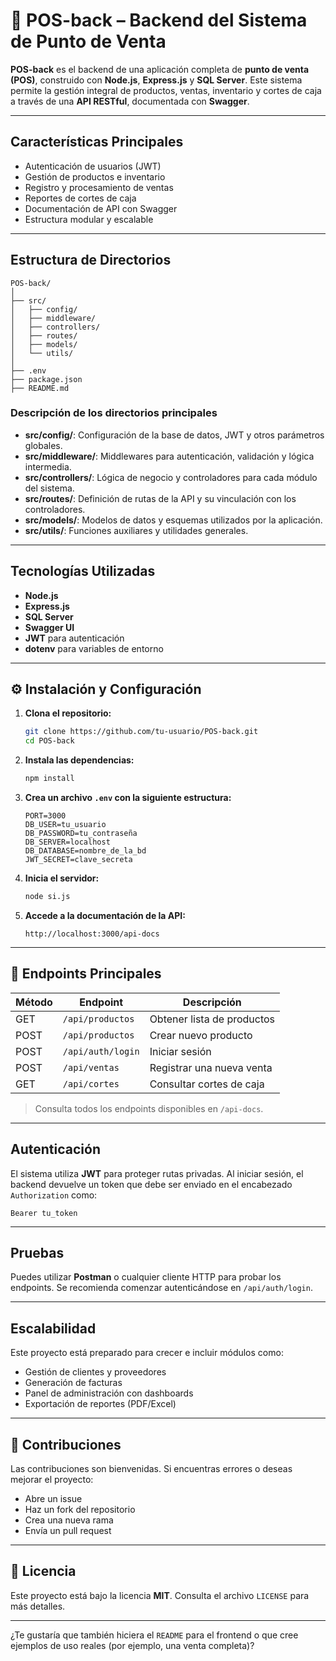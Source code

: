 # 🛒 POS-back – Backend del Sistema de Punto de Venta

**POS-back** es el backend de una aplicación completa de **punto de venta (POS)**, construido con **Node.js**, **Express.js** y **SQL Server**. Este sistema permite la gestión integral de productos, ventas, inventario y cortes de caja a través de una **API RESTful**, documentada con **Swagger**.

---

## Características Principales

* Autenticación de usuarios (JWT)
* Gestión de productos e inventario
* Registro y procesamiento de ventas
* Reportes de cortes de caja
* Documentación de API con Swagger
* Estructura modular y escalable

---


## Estructura de Directorios

```
POS-back/
│
├── src/
│   ├── config/
│   ├── middleware/
│   ├── controllers/
│   ├── routes/
│   ├── models/
│   └── utils/
│
├── .env
├── package.json
├── README.md
```

### Descripción de los directorios principales

- **src/config/**: Configuración de la base de datos, JWT y otros parámetros globales.
- **src/middleware/**: Middlewares para autenticación, validación y lógica intermedia.
- **src/controllers/**: Lógica de negocio y controladores para cada módulo del sistema.
- **src/routes/**: Definición de rutas de la API y su vinculación con los controladores.
- **src/models/**: Modelos de datos y esquemas utilizados por la aplicación.
- **src/utils/**: Funciones auxiliares y utilidades generales.

---

##  Tecnologías Utilizadas

* **Node.js**
* **Express.js**
* **SQL Server**
* **Swagger UI**
* **JWT** para autenticación
* **dotenv** para variables de entorno

---

## ⚙️ Instalación y Configuración

1. **Clona el repositorio:**

   ```bash
   git clone https://github.com/tu-usuario/POS-back.git
   cd POS-back
   ```

2. **Instala las dependencias:**

   ```bash
   npm install
   ```

3. **Crea un archivo `.env` con la siguiente estructura:**

   ```
   PORT=3000
   DB_USER=tu_usuario
   DB_PASSWORD=tu_contraseña
   DB_SERVER=localhost
   DB_DATABASE=nombre_de_la_bd
   JWT_SECRET=clave_secreta
   ```

4. **Inicia el servidor:**

   ```bash
   node si.js
   ```

5. **Accede a la documentación de la API:**

   ```
   http://localhost:3000/api-docs
   ```

---

## 📌 Endpoints Principales

| Método | Endpoint          | Descripción                |
| ------ | ----------------- | -------------------------- |
| GET    | `/api/productos`  | Obtener lista de productos |
| POST   | `/api/productos`  | Crear nuevo producto       |
| POST   | `/api/auth/login` | Iniciar sesión             |
| POST   | `/api/ventas`     | Registrar una nueva venta  |
| GET    | `/api/cortes`     | Consultar cortes de caja   |

> Consulta todos los endpoints disponibles en `/api-docs`.

---

## Autenticación

El sistema utiliza **JWT** para proteger rutas privadas. Al iniciar sesión, el backend devuelve un token que debe ser enviado en el encabezado `Authorization` como:

```
Bearer tu_token
```

---

## Pruebas

Puedes utilizar **Postman** o cualquier cliente HTTP para probar los endpoints. Se recomienda comenzar autenticándose en `/api/auth/login`.

---

##  Escalabilidad

Este proyecto está preparado para crecer e incluir módulos como:

* Gestión de clientes y proveedores
* Generación de facturas
* Panel de administración con dashboards
* Exportación de reportes (PDF/Excel)

---

## 🤝 Contribuciones

Las contribuciones son bienvenidas. Si encuentras errores o deseas mejorar el proyecto:

* Abre un issue
* Haz un fork del repositorio
* Crea una nueva rama
* Envía un pull request

---

## 📄 Licencia

Este proyecto está bajo la licencia **MIT**. Consulta el archivo `LICENSE` para más detalles.

---

¿Te gustaría que también hiciera el `README` para el frontend o que cree ejemplos de uso reales (por ejemplo, una venta completa)?
